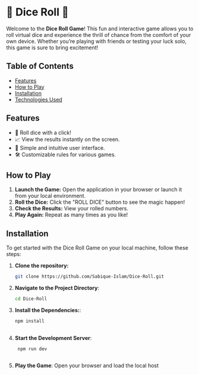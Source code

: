 # 🎲 Dice Roll 🎲

Welcome to the **Dice Roll Game**! This fun and interactive game allows you to roll virtual dice and experience the thrill of chance from the comfort of your own device. Whether you’re playing with friends or testing your luck solo, this game is sure to bring excitement!

## Table of Contents

- [Features](#features)
- [How to Play](#how-to-play)
- [Installation](#installation)
- [Technologies Used](#technologies-used)

## Features

- 🎲 Roll dice
 with a click!
- 📈 View the results instantly on the screen.
- 🌟 Simple and intuitive user interface.
- 🛠️ Customizable rules for various games.

## How to Play

1. **Launch the Game:** Open the application in your browser or launch it from your local environment.
2. **Roll the Dice:** Click the "ROLL DICE" button to see the magic happen!
3. **Check the Results:** View your rolled numbers.
4. **Play Again:** Repeat as many times as you like!

## Installation

To get started with the Dice Roll Game on your local machine, follow these steps:

1. **Clone the repository:**

   ```bash
   git clone https://github.com/Sabique-Islam/Dice-Roll.git

2. **Navigate to the Project Directory**:
    ```bash
    cd Dice-Roll
   
3.  **Install the Dependencies:**:
    ```bash
    npm install
   
4.  **Start the Development Server**:
    ```bash
     npm run dev
   
5. **Play the Game**:
   Open your browser and load the local host
